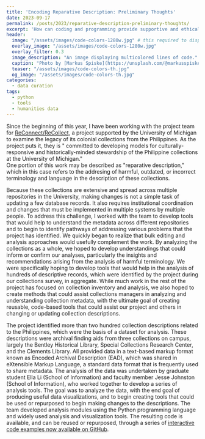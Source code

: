 ```yaml
---
title: 'Encoding Reparative Description: Preliminary Thoughts'
date: 2023-09-17
permalink: /posts/2023/reparative-description-preliminary-thoughts/
excerpt: 'How can coding and programming provide supportive and ethical support for reparative description?'
header:
  image: "/assets/images/code-colors-1280w.jpg" # this required to display custom twitter card image for the post, but does it override the hero image (overlay_image)?
  overlay_image: "/assets/images/code-colors-1280w.jpg"
  overlay_filter: 0.3
  image_description: "An image displaying multicolored lines of code."
  caption: "Photo by [Markus Spiske](https://unsplash.com/@markusspiske) on [Unsplash](https://unsplash.com/s/photos/code)"
  teaser: "/assets/images/code-colors-th.jpg"
  og_image: "/assets/images/code-colors-th.jpg"
categories:
  - data curation
tags:
  - python
  - tools
  - humanities data
---
```


Since the beginning of this year, I have been working with the project team for [ReConnect/ReCollect](https://www.reconnect-recollect.com/), a project supported by the University of Michigan to examine the legacy of its colonial collections from the Philippines. As the project puts it, they is " committed to developing models for culturally-responsive and historically-minded stewardship of the Philippine collections at the University of Michigan."  
One portion of this work may be described as "reparative description," which in this case refers to the addresing of harmful, outdated, or incorrect terminology and language in the description of these collections. 

Because these collections are extensive and spread across multiple repositories in the University, making changes is not a simple task of updating a few database records. It also requires institutional coordination and changes that must be implemented in multiple systems by multiple people. 
To address this challenge, I worked with the team to develop tools that would help to understand the metadata across different repositories and to begin to identify pathways of addressing various problems that the project has identified. We quickly began to realize that bulk editing and analysis approaches would usefully complement the work. By analyzing the collections as a whole, we hoped to develop understandings that could inform or confirm our analyses, particularly the insights and recommendations arising from the analysis of harmful terminology. We were specifically hoping to develop tools that would help in the analysis of hundreds of descriptive records, which were identified by the project during our collections survey, in aggregate. While much work in the rest of the project has focused on collection inventory and analysis, we also hoped to create methods that could assist collections managers in analyzing and understanding collection metadata, with the ultimate goal of creating reusable, code-based tools that could assist our project and others in changing or updating collection descriptions. 

The project identified more than two hundred collection descriptions related to the Philippines, which were the basis of a dataset for analysis. These descriptions were archival finding aids from three collections on campus, largely the Bentley Historical Library, Special Collections Research Center, and the Clements Library. All provided data in a text-based markup format known as Encoded Archival Description (EAD), which was shared in eXtensible Markup Language, a standard data format that is frequently used to share metadata. The analysis of the data was undertaken by graduate student Ella Li (School of Information) and faculty member Jesse Johnston (School of Information), who worked together to develop a series of analysis tools. The goal was to analyze the data, with the end goal of producing useful data visualizations, and to begin creating tools that could be used or repurposed to begin making changes to the descriptions. The team developed analysis modules using the Python programming language and widely used analysis and visualization tools. The resulting code is available, and can be reused or repurposed, through a series of [interactive code examples now available on GitHub](https://github.com/jiaqili0803/ReConnect-ReCollect_Automation). 